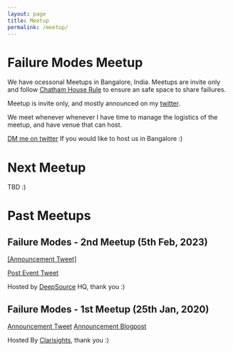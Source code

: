 ```yaml
---
layout: page
title: Meetup
permalink: /meetup/
---
```


# Failure Modes Meetup

We have ocessonal Meetups in Bangalore, India. Meetups are invite only and follow [Chatham House Rule](https://en.wikipedia.org/wiki/Chatham_House_Rule) to ensure an safe space to share failiures.

Meetup is invite only, and mostly announced on my [twitter](https://twitter.com/electron0zero).

We meet whenever whenever I have time to manage the logistics of the meetup, and have venue that can host.

[DM me on twitter](https://twitter.com/electron0zero) If you would like to host us in Bangalore :)

# Next Meetup

TBD :)

# Past Meetups

## Failure Modes - 2nd Meetup (5th Feb, 2023)

[[Announcement Tweet]](https://twitter.com/electron0zero/status/1620043535868366848?s=20)

[Post Event Tweet](https://twitter.com/electron0zero/status/1622261243368337408?s=20)

Hosted by [DeepSource](https://deepsource.com/) HQ, thank you :)

## Failure Modes - 1st Meetup (25th Jan, 2020)

[Announcement Tweet](https://twitter.com/electron0zero/status/1220285002329382912)
[Announcement Blogpost](https://web.archive.org/web/20201027065646/https://blog.clarisights.com/failure-modes-meetup/)

Hosted By [Clarisights](https://clarisights.com/), thank you :)